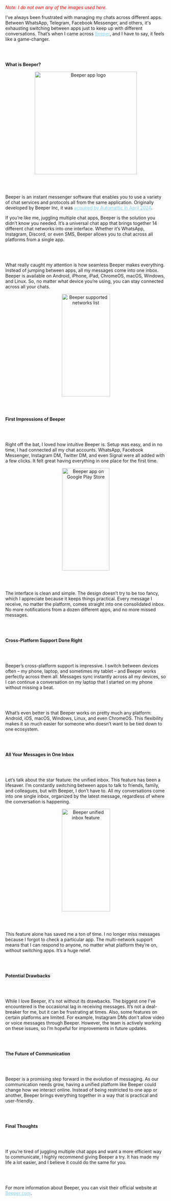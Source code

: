 <meta name="description" content="Explore Beeper, a messaging app unifying popular chats. Discover its impact on social media and how it could shape the future of communication.">
  <meta name="keywords" content="Beeper, unified messaging, chat services, future of communication, social media trends, messaging apps, communication platforms, chat app unification, messaging alternatives, social media evolution, multi-platform chat, social media impact, unified communication apps, future messaging technologies, WhatsApp integration, Facebook Messenger, Telegram, Instagram DMs, Twitter messages, communication innovation, Beeper features, messaging in one app, Beeper app review, social media connectivity, future social media impact, multi-chat app, chat aggregators, all-in-one messaging, cross-platform messaging, Beeper app potential, messaging service comparison, future of messaging, messaging future trends, Beeper versus WhatsApp, unified social media, tech in communication, Beeper tech impact, cross-service messaging, messaging revolution, Beeper app advantages, tech future in communication, multi-service communication app, Beeper for social media, centralized messaging, unified chat app review, future of chats, communication trends 2024, messaging app development, social media tech trends.">
  <p style="color: red;"><em>Note: I do not own any of the images used here.</em></p>

  <p>I’ve always been frustrated with managing my chats across different apps. Between WhatsApp, Telegram, Facebook Messenger, and others, it's exhausting switching between apps just to keep up with different conversations. That’s when I came across <a href="https://www.beeper.com" style="color: skyblue;">Beeper</a>, and I have to say, it feels like a game-changer.</p>

  <br /><br />

  <p><b>What is Beeper?</b></p>

  <div class="separator" style="clear: both; text-align: center;">
    <a href="https://beeper.com">
      <img alt="Beeper app logo" height="320" src="https://blogger.googleusercontent.com/img/b/R29vZ2xl/AVvXsEi7QDg-mLGHh_c6xqn8b1zpqyW3g2eg_2oklOJhlO0pEHlBULPXWuspg9yazWcLHJbCPAdH6L6XjYSX6nS3ABh1TkwWiSqtMdaQ1i-YyO8XIlGqonyC_sysPa0fDj8CFgpDIu_nnbnZD-NPG2ahu2zS2ERfGdBCYOT_w9tPMGRjHZgh85jHwxUZSosXk3w4/s320/download.jpeg" width="320" />
    </a>
  </div>

  <br /><br />

  <p>Beeper is an instant messenger software that enables you to use a variety of chat services and protocols all from the same application. Originally developed by Beeper Inc, it was <a href="https://blog.beeper.com/2024/04/09/beeper-is-joining-automattic/" style="color: skyblue;">acquired by Automattic in April 2024</a>.</p>

  <p>If you’re like me, juggling multiple chat apps, Beeper is the solution you didn’t know you needed. It’s a universal chat app that brings together 14 different chat networks into one interface. Whether it’s WhatsApp, Instagram, Discord, or even SMS, Beeper allows you to chat across all platforms from a single app.</p>

  <br /><br />

  <p>What really caught my attention is how seamless Beeper makes everything. Instead of jumping between apps, all my messages come into one inbox. Beeper is available on Android, iPhone, iPad, ChromeOS, macOS, Windows, and Linux. So, no matter what device you’re using, you can stay connected across all your chats.</p>

  <div class="separator" style="clear: both; text-align: center;">
    <a href="https://www.beeper.com">
      <img alt="Beeper supported networks list" height="320" src="https://blogger.googleusercontent.com/img/b/R29vZ2xl/AVvXsEi_tPwHSm237rMy4Fy-B2HBQiR1pCC8EstqWHCkeFS1ES_s8XhZLTXftsBGjT58b7XA9vr9kfM5ui45ulw9G2LGzESTSx3m21LQ_oOmMuFw6FS9sUQ053Fuf8ov4Q0ZUlyd45y3Wqn7A0y70xdIqVyMtxEzNB0g-XAu5GI4OVI1O6RWov9V6T1QH6LjMeQQ/s320/65eae90a4b51ae867d0a6b87_Hero-Networks.webp" width="151" />
    </a>
  </div>

  <br /><br />

  <p><b>First Impressions of Beeper</b></p>

  <br /><br />

  <p>Right off the bat, I loved how intuitive Beeper is. Setup was easy, and in no time, I had connected all my chat accounts. WhatsApp, Facebook Messenger, Instagram DM, Twitter DM, and even Signal were all added with a few clicks. It felt great having everything in one place for the first time.</p>

  <div class="separator" style="clear: both; text-align: center;">
    <a href="https://www.beeper.com">
      <img alt="Beeper app on Google Play Store" height="320" src="https://blogger.googleusercontent.com/img/b/R29vZ2xl/AVvXsEj-B_DzmlvHXz_HX5yHD0IH-h44HKbuT0OeVHD90YyuZWEyfZrtXE-ILSHV89PqDwChZKOYJQ1vpwPm3bBCa50ZvvCIyj2rLXAPenrCTnFAmWgK2_n_ebFCo2UxxTr80AYSTG9cj8MzU-I5FJUhLC6-dJJYZgpYZ1i4IPNQy9Qg-YjalJxVeUwuKkpmH7Pg/s320/Screenshot_20241006_091641_Google%20Play%20Store.jpg" width="148" />
    </a>
  </div>

  <br /><br />

  <p>The interface is clean and simple. The design doesn’t try to be too fancy, which I appreciate because it keeps things practical. Every message I receive, no matter the platform, comes straight into one consolidated inbox. No more notifications from a dozen different apps, and no more missed messages.</p>

  <br /><br />

  <p><b>Cross-Platform Support Done Right</b></p>

  <br /><br />

  <p>Beeper’s cross-platform support is impressive. I switch between devices often – my phone, laptop, and sometimes my tablet – and Beeper works perfectly across them all. Messages sync instantly across all my devices, so I can continue a conversation on my laptop that I started on my phone without missing a beat.</p>

  <br /><br />

  <p>What’s even better is that Beeper works on pretty much any platform: Android, iOS, macOS, Windows, Linux, and even ChromeOS. This flexibility makes it so much easier for someone who doesn’t want to be tied down to one ecosystem.</p>

  <br /><br />

  <p><b>All Your Messages in One Inbox</b></p>

  <br /><br />

  <p>Let’s talk about the star feature: the unified inbox. This feature has been a lifesaver. I’m constantly switching between apps to talk to friends, family, and colleagues, but with Beeper, I don’t have to. All my conversations come into one single inbox, organized by the latest message, regardless of where the conversation is happening.</p>

  <div class="separator" style="clear: both; text-align: center;">
    <a href="https://www.beeper.com">
      <img alt="Beeper unified inbox feature" height="320" src="https://blogger.googleusercontent.com/img/b/R29vZ2xl/AVvXsEgXXIQPSdy7Yn4jcD01fcr6p5c6_ICeVZ188lmfQpUX9nFxfrkUJMvvO76LNBJwaUrYyLAd1lwdjpI2WW_KwktWz55bOjt3SOHh-obwKz5r7YGgaQcWXV1ia3XXV34uogm7NvSUv3hZ1DouS02XUSAQkr4NsrpD-vOh_skDhvxk9boiURUoM3zpb_HEwRqA/s320/65eae90a84e3a712db0071e1_Hero-Inbox.webp" width="151" />
    </a>
  </div>

  <br /><br />

 <p>This feature alone has saved me a ton of time. I no longer miss messages because I forgot to check a particular app. The multi-network support means that I can respond to anyone, no matter what platform they’re on, without switching apps. It’s a huge relief.</p>

  <br /><br />

  <p><b>Potential Drawbacks</b></p>

  <br /><br />

  <p>While I love Beeper, it's not without its drawbacks. The biggest one I’ve encountered is the occasional lag in receiving messages. It’s not a deal-breaker for me, but it can be frustrating at times. Also, some features on certain platforms are limited. For example, Instagram DMs don't allow video or voice messages through Beeper. However, the team is actively working on these issues, so I’m hopeful for improvements in future updates.</p>

  <br /><br />

  <p><b>The Future of Communication</b></p>

  <br /><br />

  <p>Beeper is a promising step forward in the evolution of messaging. As our communication needs grow, having a unified platform like Beeper could change how we interact online. Instead of being restricted to one app or another, Beeper brings everything together in a way that is practical and user-friendly.</p>

  <br /><br />

  <p><b>Final Thoughts</b></p>

  <br /><br />

  <p>If you’re tired of juggling multiple chat apps and want a more efficient way to communicate, I highly recommend giving Beeper a try. It has made my life a lot easier, and I believe it could do the same for you.</p>

  <br /><br />

  <p>For more information about Beeper, you can visit their official website at <a href="https://www.beeper.com" style="color: skyblue;">Beeper.com</a>.</p>


